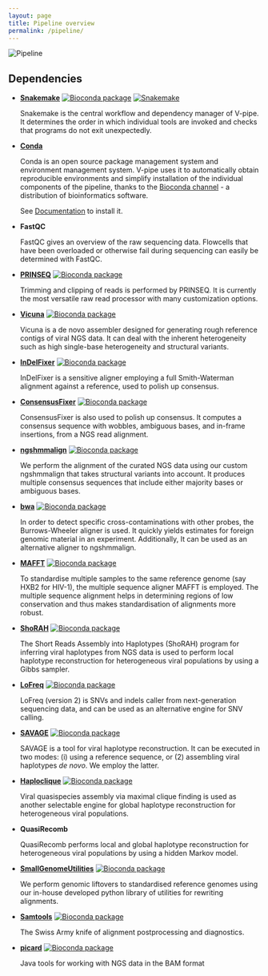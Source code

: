 ```yaml
---
layout: page
title: Pipeline overview
permalink: /pipeline/
---
```



![Pipeline](../img/pipeline.svg)


## Dependencies

- **[Snakemake](https://snakemake.bitbucket.io)**
  [![Bioconda package](https://img.shields.io/conda/dn/bioconda/snakemake.svg?label=Bioconda)](http://bioconda.github.io/recipes/snakemake/README.html)
  [![Snakemake](https://img.shields.io/badge/snakemake-≥4.8.0-brightgreen.svg?style=flat)](https://snakemake.bitbucket.io)

  Snakemake is the central workflow and dependency manager of V-pipe. It determines the order in which individual tools are invoked and checks that programs do not exit unexpectedly.

- **[Conda](https://conda.io/docs/index.html)**

  Conda is an open source package management system and environment management system. V-pipe uses it to automatically obtain reproducible environments and simplify installation of the individual components of the pipeline, thanks to the [Bioconda channel](https://bioconda.github.io) - a distribution of bioinformatics software.

  See [Documentation](http://conda.io/docs/install/quick.html) to install it.

- **FastQC**

  FastQC gives an overview of the raw sequencing data. Flowcells that have been overloaded or otherwise fail during sequencing can easily be determined with FastQC.

- **[PRINSEQ](http://prinseq.sourceforge.net/)**
  [![Bioconda package](https://img.shields.io/conda/dn/bioconda/prinseq.svg?label=Bioconda)](http://bioconda.github.io/recipes/prinseq/README.html)

  Trimming and clipping of reads is performed by PRINSEQ. It is currently the most versatile raw read processor with many customization options.

- **[Vicuna](https://www.broadinstitute.org/viral-genomics/vicuna)**
  [![Bioconda package](https://img.shields.io/conda/dn/bioconda/mvicuna.svg?label=Bioconda)](https://bioconda.github.io/recipes/mvicuna/README.html)

  Vicuna is a de novo assembler designed for generating rough reference contigs of viral NGS data. It can deal with the inherent heterogeneity such as high single-base heterogeneity and structural variants.

- **[InDelFixer](https://github.com/cbg-ethz/InDelFixer)**
  [![Bioconda package](https://img.shields.io/conda/dn/bioconda/indelfixer.svg?label=Bioconda)](https://bioconda.github.io/recipes/indelfixer/README.html)

  InDelFixer is a sensitive aligner employing a full Smith-Waterman alignment against a reference, used to polish up consensus.

- **[ConsensusFixer](https://github.com/cbg-ethz/ConsensusFixer)**
  [![Bioconda package](https://img.shields.io/conda/dn/bioconda/consensusfixer.svg?label=Bioconda)](https://bioconda.github.io/recipes/consensusfixer/README.html)

  ConsensusFixer is also used to polish up consensus. It computes a consensus sequence with wobbles, ambiguous bases, and in-frame insertions, from a NGS read alignment.


- **[ngshmmalign](https://github.com/cbg-ethz/ngshmmalign)**
  [![Bioconda package](https://img.shields.io/conda/dn/bioconda/ngshmmalign.svg?label=Bioconda)](https://bioconda.github.io/recipes/ngshmmalign/README.html)

  We perform the alignment of the curated NGS data using our custom ngshmmalign that takes structural variants into account. It produces multiple consensus sequences that include either majority bases or ambiguous bases.

- **[bwa](https://github.com/lh3/bwa)**
  [![Bioconda package](https://img.shields.io/conda/dn/bioconda/bwa.svg?label=Bioconda)](https://bioconda.github.io/recipes/bwa/README.html)

  In order to detect specific cross-contaminations with other probes, the Burrows-Wheeler aligner is used. It quickly yields estimates for foreign genomic material in an experiment.
  Additionally, It can be used as an alternative aligner to ngshmmalign.

- **[MAFFT](http://mafft.cbrc.jp/alignment/software/)**
  [![Bioconda package](https://img.shields.io/conda/dn/bioconda/mafft.svg?label=Bioconda)](https://bioconda.github.io/recipes/mafft/README.html)

  To standardise multiple samples to the same reference genome (say HXB2 for HIV-1), the multiple sequence aligner MAFFT is employed. The multiple sequence alignment helps in determining regions of low conservation and thus makes standardisation of alignments more robust.

- **[ShoRAH](https://github.com/cbg-ethz/shorah)**
  [![Bioconda package](https://img.shields.io/conda/dn/bioconda/shorah.svg?label=Bioconda)](https://bioconda.github.io/recipes/shorah/README.html)

  The Short Reads Assembly into Haplotypes (ShoRAH) program for inferring viral haplotypes from NGS data is used to perform local haplotype reconstruction for heterogeneous viral populations by using a Gibbs sampler.

- **[LoFreq](https://csb5.github.io/lofreq/)**
  [![Bioconda package](https://img.shields.io/conda/dn/bioconda/lofreq.svg?label=Bioconda)](https://bioconda.github.io/recipes/lofreq/README.html)

  LoFreq (version 2) is SNVs and indels caller from next-generation sequencing data, and can be used as an alternative engine for SNV calling.

- **[SAVAGE](https://bitbucket.org/jbaaijens/savage)**
  [![Bioconda package](https://img.shields.io/conda/dn/bioconda/savage.svg?label=Bioconda)](https://bioconda.github.io/recipes/savage/README.html)

  SAVAGE is a tool for viral haplotype reconstruction. It can be executed in two modes: (i) using a reference sequence, or (2) assembling viral haplotypes *de novo*. We employ the latter.

- **[Haploclique](https://github.com/cbg-ethz/haploclique)**
  [![Bioconda package](https://img.shields.io/conda/dn/bioconda/haploclique.svg?label=Bioconda)](https://bioconda.github.io/recipes/haploclique/README.html)

  Viral quasispecies assembly via maximal clique finding is used as another selectable engine for global haplotype reconstruction for heterogeneous viral populations.

- **QuasiRecomb**

  QuasiRecomb performs local and global haplotype reconstruction for heterogeneous viral populations by using a hidden Markov model.

- **[SmallGenomeUtilities](https://github.com/cbg-ethz/smallgenomeutilities)**
  [![Bioconda package](https://img.shields.io/conda/dn/bioconda/smallgenomeutilities.svg?label=Bioconda)](https://bioconda.github.io/recipes/smallgenomeutilities/README.html)

  We perform genomic liftovers to standardised reference genomes using our in-house developed python library of utilities for rewriting alignments.


- **[Samtools](https://github.com/samtools/samtools)**
  [![Bioconda package](https://img.shields.io/conda/dn/bioconda/samtools.svg?label=Bioconda)](https://bioconda.github.io/recipes/samtools/README.html)

  The Swiss Army knife of alignment postprocessing and diagnostics.

- **[picard](https://broadinstitute.github.io/picard/)**
  [![Bioconda package](https://img.shields.io/conda/dn/bioconda/picard.svg?label=Bioconda)](https://bioconda.github.io/recipes/picard/README.html)

  Java tools for working with NGS data in the BAM format

